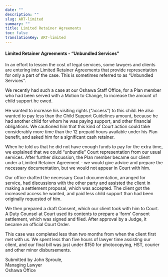 ```yaml
---
date: ""
description: ""
slug: ART-limited
summary: ""
title: Limited Retainer Agreements
toc: false
translationKey: ART-limited
---
```

#### Limited Retainer Agreements - “Unbundled Services”

In an effort to lessen the cost of legal services, some lawyers and clients are entering into Limited Retainer Agreements that provide representation for only a part of the case. This is sometimes referred to as “Unbundled Services”.

We recently had such a case at our Oshawa Staff Office, for a Plan member who had been served with a Motion to Change, to increase the amount of child support he owed.

He wanted to increase his visiting rights (“access”) to this child. He also wanted to pay less than the Child Support Guidelines amount, because he had another child for whom he was paying support, and other financial obligations. We cautioned him that this kind of Court action could take considerably more time than the 12 prepaid hours available under his Plan benefit, and asked him for a significant cash retainer.

When he told us that he did not have enough funds to pay for the extra time, we explained that we could “unbundle” Court representation from our usual services. After further discussion, the Plan member became our client under a Limited Retainer Agreement - we would give advice and prepare the necessary documentation, but we would not appear in Court with him.

Our office drafted the necessary Court documentation, arranged for service, had discussions with the other party and assisted the client in making a settlement proposal, which was accepted. The client got the increased access he wanted, and paid less child support than had been originally requested of him.

We then prepared a draft Consent, which our client took with him to Court. A Duty Counsel at Court used its contents to prepare a ‘form’ Consent settlement, which was signed and filed. After approval by a Judge, it became an official Court Order.

This case was completed less than two months from when the client first met with us. We spent less than five hours of lawyer time assisting our client, and our final bill was just under $150 for photocopying, HST, courier and other minor disbursements.

Submitted by John Sproule,  
Managing Lawyer  
Oshawa Office